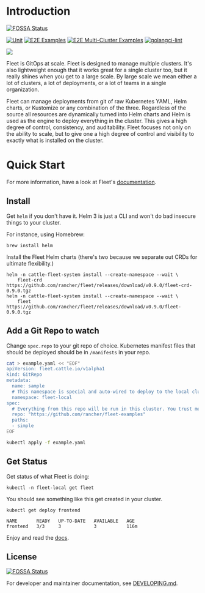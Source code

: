 # Introduction
[![FOSSA Status](https://app.fossa.com/api/projects/git%2Bgithub.com%2Francher%2Ffleet.svg?type=shield)](https://app.fossa.com/projects/git%2Bgithub.com%2Francher%2Ffleet?ref=badge_shield)


[![Unit](https://github.com/rancher/fleet/actions/workflows/ci.yml/badge.svg)](https://github.com/rancher/fleet/actions/workflows/ci.yml)
[![E2E Examples](https://github.com/rancher/fleet/actions/workflows/e2e-ci.yml/badge.svg?event=schedule)](https://github.com/rancher/fleet/actions/workflows/e2e-ci.yml)
[![E2E Multi-Cluster Examples](https://github.com/rancher/fleet/actions/workflows/e2e-multicluster-ci.yml/badge.svg?event=schedule)](https://github.com/rancher/fleet/actions/workflows/e2e-multicluster-ci.yml)
[![golangci-lint](https://github.com/rancher/fleet/actions/workflows/golangci-lint.yml/badge.svg?event=schedule)](https://github.com/rancher/fleet/actions/workflows/golangci-lint.yml)

![](./docs/arch.png)

Fleet is GitOps at scale. Fleet is designed to manage multiple clusters. It's also lightweight
enough that it works great for a single cluster too, but it really shines
when you get to a large scale. By large scale we mean either a lot of clusters, a lot of deployments, or a lot of
teams in a single organization.

Fleet can manage deployments from git of raw Kubernetes YAML, Helm charts, or Kustomize or any combination of the three.
Regardless of the source all resources are dynamically turned into Helm charts and Helm is used as the engine to
deploy everything in the cluster. This gives a high degree of control, consistency, and auditability. Fleet focuses not only on
the ability to scale, but to give one a high degree of control and visibility to exactly what is installed on the cluster.

# Quick Start

For more information, have a look at Fleet's [documentation](https://fleet.rancher.io/).

## Install

Get `helm` if you don't have it.  Helm 3 is just a CLI and won't do bad insecure
things to your cluster.

For instance, using Homebrew:
```
brew install helm
```

Install the Fleet Helm charts (there's two because we separate out CRDs for ultimate flexibility.)

```shell
helm -n cattle-fleet-system install --create-namespace --wait \
    fleet-crd https://github.com/rancher/fleet/releases/download/v0.9.0/fleet-crd-0.9.0.tgz
helm -n cattle-fleet-system install --create-namespace --wait \
    fleet https://github.com/rancher/fleet/releases/download/v0.9.0/fleet-0.9.0.tgz
```

## Add a Git Repo to watch

Change `spec.repo` to your git repo of choice.  Kubernetes manifest files that should
be deployed should be in `/manifests` in your repo.

```bash
cat > example.yaml << "EOF"
apiVersion: fleet.cattle.io/v1alpha1
kind: GitRepo
metadata:
  name: sample
  # This namespace is special and auto-wired to deploy to the local cluster
  namespace: fleet-local
spec:
  # Everything from this repo will be run in this cluster. You trust me right?
  repo: "https://github.com/rancher/fleet-examples"
  paths:
  - simple
EOF

kubectl apply -f example.yaml
```

## Get Status

Get status of what Fleet is doing:

```shell
kubectl -n fleet-local get fleet
```

You should see something like this get created in your cluster.

```
kubectl get deploy frontend
```
```
NAME       READY   UP-TO-DATE   AVAILABLE   AGE
frontend   3/3     3            3           116m
```

Enjoy and read the [docs](https://fleet.rancher.io/).

## License
[![FOSSA Status](https://app.fossa.com/api/projects/git%2Bgithub.com%2Francher%2Ffleet.svg?type=large)](https://app.fossa.com/projects/git%2Bgithub.com%2Francher%2Ffleet?ref=badge_large)

For developer and maintainer documentation, see [DEVELOPING.md](./DEVELOPING.md).


